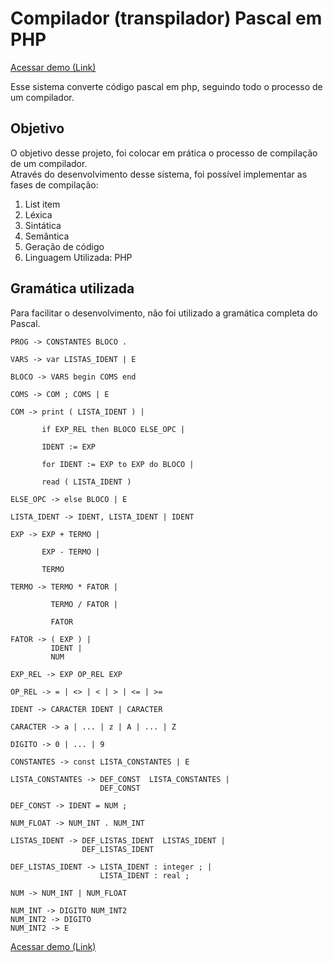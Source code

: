 Compilador (transpilador) Pascal em PHP
=======================================

[Acessar demo (Link)](https://www.youtube.com/watch?v=xnD8_cifEV8)
 
Esse sistema converte código pascal em php, seguindo todo o processo de um compilador.

Objetivo
--------

O objetivo desse projeto, foi colocar em prática o processo de compilação de um compilador.  
Através do desenvolvimento desse sistema, foi possível implementar as fases de compilação:

 1. List item 
 2. Léxica
 3. Sintática
 4. Semântica
 5. Geração de código
 6. Linguagem Utilizada: PHP 
 

Gramática utilizada
-------------------

Para facilitar o desenvolvimento,  não foi utilizado a gramática completa do Pascal.

    PROG -> CONSTANTES BLOCO .
    
    VARS -> var LISTAS_IDENT | E
    
    BLOCO -> VARS begin COMS end
    
    COMS -> COM ; COMS | E
    
    COM -> print ( LISTA_IDENT ) |
    
           if EXP_REL then BLOCO ELSE_OPC |
    
           IDENT := EXP
    
           for IDENT := EXP to EXP do BLOCO |
    
           read ( LISTA_IDENT )
    
    ELSE_OPC -> else BLOCO | E
    
    LISTA_IDENT -> IDENT, LISTA_IDENT | IDENT
    
    EXP -> EXP + TERMO |
    
           EXP - TERMO |
    
           TERMO
    
    TERMO -> TERMO * FATOR |
    
             TERMO / FATOR |
    
             FATOR
    
    FATOR -> ( EXP ) |
             IDENT |
             NUM
    
    EXP_REL -> EXP OP_REL EXP
    
    OP_REL -> = | <> | < | > | <= | >=
    
    IDENT -> CARACTER IDENT | CARACTER 
    
    CARACTER -> a | ... | z | A | ... | Z
    
    DIGITO -> 0 | ... | 9
    
    CONSTANTES -> const LISTA_CONSTANTES | E
    
    LISTA_CONSTANTES -> DEF_CONST  LISTA_CONSTANTES |
                        DEF_CONST
    
    DEF_CONST -> IDENT = NUM ;
    
    NUM_FLOAT -> NUM_INT . NUM_INT 
    
    LISTAS_IDENT -> DEF_LISTAS_IDENT  LISTAS_IDENT |
                    DEF_LISTAS_IDENT
    
    DEF_LISTAS_IDENT -> LISTA_IDENT : integer ; |
                        LISTA_IDENT : real ;
    
    NUM -> NUM_INT | NUM_FLOAT
    
    NUM_INT -> DIGITO NUM_INT2
    NUM_INT2 -> DIGITO 
    NUM_INT2 -> E



 [Acessar demo (Link)](https://www.youtube.com/watch?v=xnD8_cifEV8)
